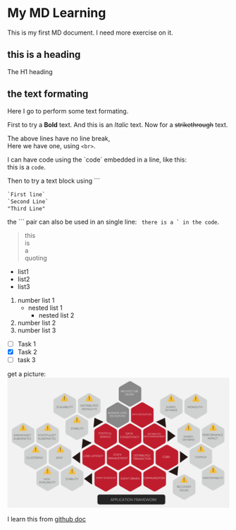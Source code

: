 # My MD Learning
This is my first MD document. I need more exercise on it.

## this is a heading
The H1 heading

## the text formating
Here I go to perform some text formating.

First to try a **Bold** text.
And this is an *Italic* text.
Now for a ~~strikethrough~~ text.

The above lines have no line break,<br>
Here we have one, using `<br>`.

I can have code using the \`code\` embedded in a line, like this:<br>
this is a `code`. 

Then to try a text block using \`\`\`
```
`First line`
`Second Line`
"Third Line"
```
the \`\`\` pair can also be used in an single line: ``` there is a ` in the code```.

> this<br>
> is<br>
> a<br>
> quoting

- list1
- list2
- list3

1. number list 1
   - nested list 1
     - nested list 2
1. number list 2
1. number list 3
 
- [ ] Task 1
- [x] Task 2
- [ ] task 3

get a picture:<br>
![a test image](media/image2.png "A")

I learn this from [github doc](https://docs.github.com/en/github/writing-on-github/basic-writing-and-formatting-syntax)
